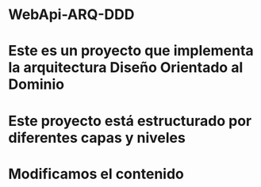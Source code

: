 # WebApi-ARQ-DDD

# Este es un proyecto que implementa la arquitectura Diseño Orientado al Dominio

# Este proyecto está estructurado por diferentes capas y niveles

# Modificamos el contenido
